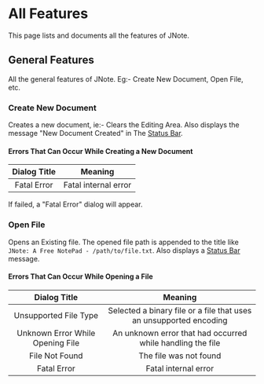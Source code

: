 # All Features

This page lists and documents all the features of JNote.

## General Features

All the general features of JNote. Eg:- Create New Document, Open File, etc.

### Create New Document

Creates a new document, ie:- Clears the Editing Area.
Also displays the message "New Document Created" in The [Status Bar](components.md#Status-Bar).

#### Errors That Can Occur While Creating a New Document

| Dialog Title | Meaning |
| :---: | :---: |
| Fatal Error | Fatal internal error |

If failed, a "Fatal Error" dialog will appear.

### Open File

Opens an Existing file.
The opened file path is appended to the title like `JNote: A Free NotePad - /path/to/file.txt`.
Also displays a [Status Bar](components.md#Status-Bar) message.

#### Errors That Can Occur While Opening a File

| Dialog Title | Meaning |
| :---: | :---: |
| Unsupported File Type| Selected a binary file or a file that uses an unsupported encoding |
| Unknown Error While Opening File | An unknown error that had occurred while handling the file |
| File Not Found | The file was not found |
| Fatal Error | Fatal internal error |
